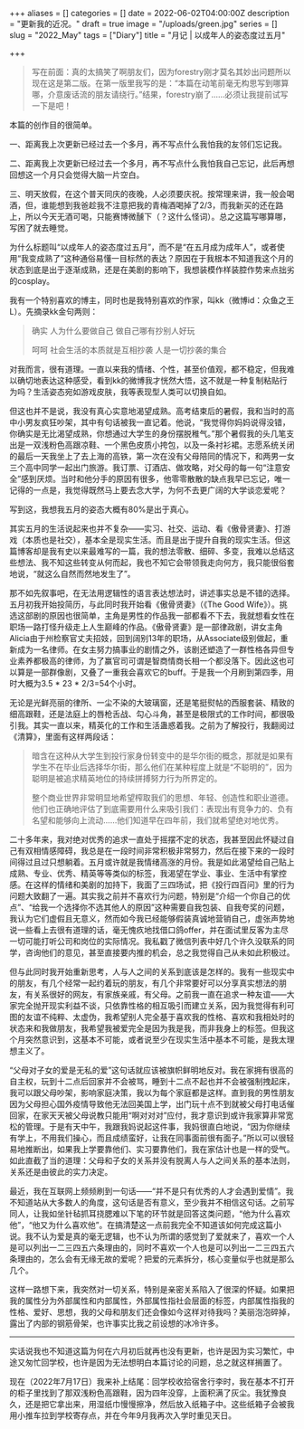 +++
aliases = []
categories = []
date = 2022-06-02T04:00:00Z
description = "更新我的近况。"
draft = true
image = "/uploads/green.jpg"
series = []
slug = "2022_May"
tags = ["Diary"]
title = "月记 | 以成年人的姿态度过五月"

+++
> 写在前面：真的太搞笑了啊朋友们，因为forestry刚才莫名其妙出问题所以现在这是第二版。在第一版里我写的是：“本篇在动笔前毫无构思写到哪算哪，介意废话流的朋友请绕行。”结果，forestry崩了......必须让我提前试写一下是吧！

本篇的创作目的很简单。

一、距离我上次更新已经过去一个多月，再不写点什么我怕我的友邻们忘记我。

二、距离我上次更新已经过去一个多月，再不写点什么我怕我自己忘记，此后再想回想这一个月只会觉得大脑一片空白。

三、明天放假，在这个普天同庆的夜晚，人必须要庆祝。按常理来讲，我一般会喝酒，但，谁能想到我爸趁我不注意把我的青梅酒喝掉了2/3，而我新买的还在路上，所以今天无酒可喝，只能赛博微醺下（？这什么怪词）。总之这篇写哪算哪，写困了就去睡觉。

为什么标题叫“以成年人的姿态度过五月”，而不是“在五月成为成年人”，或者使用“我变成熟了”这种通俗易懂一目标然的表达？原因在于我根本不知道我这个月的状态到底是出于逐渐成熟，还是在美剧的影响下，我想装模作样装腔作势来点拙劣的cosplay。

我有一个特别喜欢的博主，同时也是我特别喜欢的作家，叫kk（微博id：众鱼之王L）。先摘录kk金句两则：

> 确实 人为什么要做自己 做自己哪有抄别人好玩
>
> 呵呵 社会生活的本质就是互相抄袭 人是一切抄袭的集合

对我而言，很有道理。一直以来我的情绪、个性，甚至价值观，都不稳定，但我难以确切地表达这种感受，看到kk的微博我才恍然大悟，这不就是一种复制粘贴行为吗？生活姿态宛如游戏皮肤，我等表现型人类可以切换自如。

但这也并不是说，我没有真心实意地渴望成熟。高考结束后的暑假，我和当时的高中小男友疯狂吵架，其中有句话被我一直记着。他说，“我觉得你妈妈说得没错，你确实是无比渴望成熟，你想通过大学生的身份摆脱稚气。”那个暑假我的头几笔支出是一双浅粉色高跟凉鞋、一个黑色皮质小挎包，以及一条衬衫裙。志愿系统关闭的最后一天我坐上了去上海的高铁，第一次在没有父母陪同的情况下，和两男一女三个高中同学一起出门旅游。我订票、订酒店、做攻略，对父母的每一句“注意安全”感到厌烦。当时和他分手的原因有很多，他零零散散的缺点我早已忘记，唯一记得的一点是，我觉得既然马上要去念大学，为何不去更广阔的大学谈恋爱呢？

写到这，我想我五月的姿态大概有80%是出于真心。

其实五月的生活说起来也并不复杂——实习、社交、运动、看《傲骨贤妻》、打游戏（本质也是社交），基本全是现实生活。而且是出于提升自我的现实生活。但这篇博客却是我有史以来最难写的一篇，我的想法零散、细碎、多变，我难以总结这些想法、我不知这些转变从何而起，我也不知它会带领我走向何方，我只能很俗套地说，“就这么自然而然地发生了”。

那不如先叙事吧，在无法用逻辑性的语言表达想法时，讲述事实总是不错的选择。五月初我开始投简历，与此同时我开始看《傲骨贤妻》（《The Good Wife》）。挑选这部剧的原因也很简单，主角是男性的作品我一部都看不下去，我就想看女性在职场一路打怪升级走上人生巅峰的作品。《傲骨贤妻》是一部律政剧，讲女主角Alicia由于州检察官丈夫招妓，回到阔别13年的职场，从Associate级别做起，重新成为一名律师。在女主努力搞事业的剧情之外，该剧还塑造了一群性格各异但专业素养都极高的律师，为了赢官司可谓是智商情商长相一个都没落下。因此这也可以算是一部群像剧，又叠了一重我会喜欢它的buff。于是我一个月刷到第四季，用时大概为3.5 * 23 * 2/3=54个小时。

无论是光鲜亮丽的律所、一尘不染的大玻璃窗，还是笔挺熨帖的西服套装、精致的细高跟鞋，还是法庭上的唇枪舌战、勾心斗角，甚至是极限式的工作时间，都很吸引我。其实一直以来，精英化的工作和生活蛊惑着我。之前为了解投行，我翻阅过《清算》，里面有这样两段话：

> 暗含在这种从大学生到投行家身份转变中的是华尔街的概念，那就是如果有学生不在毕业后选择华尔街，那么他们在某种程度上就是“不聪明的”，因为聪明是被追求精英地位的持续拼搏努力行为所界定的。
>
> 整个商业世界非常明显地希望榨取我们的思想、年轻、创造性和职业道德。他们也正确地评估了到底需要用什么来吸引我们：表现出有竞争力的、负有名望和能够向上流动……他们知道早在四年前，我们就希望绝对地优秀。

二十多年来，我对绝对优秀的追求一直处于摇摆不定的状态，我甚至因此怀疑过自己有双相情感障碍，我总是在一段时间非常积极非常努力，然后在接下来的一段时间得过且过只想躺着。五月或许就是我情绪高涨的月份。我是如此渴望给自己贴上成熟、专业、优秀、精英等等类似的标签，我渴望在学业、事业、生活中有掌控感。在这样的情绪和美剧的加持下，我面了三四场试，把《投行四百问》里的行为问题大致翻了一遍。其实我之前并不喜欢行为问题，特别是“介绍一个你自己的优点”、“给我一个选择你不选其他人的原因”这种需要自我包装、自我夸奖的问题，我认为它们虚假且无意义，然而如今我已经能够假装真诚地营销自己，虚张声势地说一些看上去很有道理的话，毫无愧疚地找借口鸽offer，并在面试里反客为主尽一切可能打听公司和岗位的实际情况。我私戳了微信列表中好几个许久没联系的同学，咨询他们的意见，甚至直接要内推的机会，总之我觉得自己从未如此积极过。

但与此同时我开始重新思考，人与人之间的关系到底该是怎样的。我有一些现实中的朋友，有几个经常一起约着玩的朋友，有几个非常要好可以分享真实想法的朋友，有关系很好的网友，有家族亲戚，有父母。之前我一直在追求一种友谊——大家完全抛开现实利益不谈，只依靠性格的相互吸引而建立关系，因为我觉得有利可图的友谊不纯粹、太虚伪，我希望别人完全基于喜欢我的性格、喜欢和我相处时的状态来和我做朋友，我希望我被爱完全是因为我是我，而非我身上的标签。但我这个月突然意识到，这基本不可能，或者说至少在现实生活中基本不可能，是我太理想主义了。

“父母对子女的爱是无私的爱”这句话就应该被旗帜鲜明地反对。我在家拥有很高的自主权，玩到十二点后回家并不会被骂，睡到十二点不起也并不会被强制拽起床，我可以跟父母吵架，影响家庭决策，我以为每个家庭都是这样。直到我的男性朋友因为父母担心国外疫情导致他无法回美国上学，出门玩十点不到就被父母打电话催回家，在家天天被父母说教只能用“啊对对对”应付，我才意识到或许我家算非常宽松的管理。于是有天中午，我跟我妈说起这件事，我妈很直白地说，“因为你继续有学上，不用我们操心，而且成绩蛮好，让我在同事面前很有面子。”所以可以很轻易地推断出，如果我上学要靠他们、实习要靠他们，我在家估计也是一样的受气。如此直截了当的道理：父母和子女的关系并没有脱离人与人之间关系的基本法则，关系还是由彼此的实力决定。

最近，我在互联网上频频刷到一句话——“并不是只有优秀的人才会遇到爱情”。我不知道站从大多数人的角度，这句话是否有意义，至少我并不相信这句话。之前写同人，让我如坐针毡抓耳挠腮难以下笔的环节就是回答这类问题，“他为什么喜欢他”，“他又为什么喜欢他”。在搞清楚这一点前我完全不知道该如何完成这篇小说。我不认为爱是真的毫无逻辑，也不认为所谓的感觉到了爱就来了，喜欢一个人是可以列出一二三四五六条理由的，同时不喜欢一个人也是可以列出一二三四五六条理由的，怎么会有无缘无故的爱呢？把爱的元素拆分，核心变量似乎也就是那么几个。

这样一路想下来，我突然对一切关系，特别是亲密关系陷入了很深的怀疑。如果把我的属性分为外部属性和内部属性，外部属性指社会层面的标签，内部属性指我的性格、爱好、思想，我的父母和朋友们还会像如今这样对待我吗？美丽泡泡碎掉，露出了内部的钢筋骨架，也许事实比我之前设想的冰冷许多。

***

实话说我也不知道这篇为何在六月初后就再也没有更新，也许是因为实习繁忙，中途又匆忙回学校，也许是因为无法想明白本篇讨论的问题，总之就这样搁置了。

现在（2022年7月17日）我来补上结尾：回学校收拾宿舍行李时，我在基本不打开的柜子里找到了那双浅粉色高跟鞋，因为四年没穿，上面积满了灰尘。我犹豫良久，还是把它拿出来，用湿纸巾慢慢擦净，然后放入纸箱子中。这些纸箱子会被我用小推车拉到学校寄存点，并在今年9月我再次入学时重见天日。